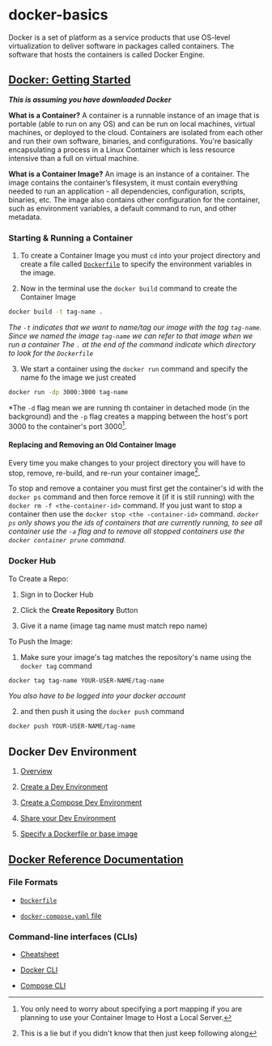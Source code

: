 # docker-basics

Docker is a set of platform as a service products that use OS-level virtualization to deliver software in packages called containers. The software that hosts the containers is called Docker Engine.

## [Docker: Getting Started](https://docs.docker.com/get-started/)

***This is assuming you have downloaded Docker***

**What is a Container?**
A container is a runnable instance of an image that is portable (able to run on any OS) and can be run on local machines, virtual machines, or deployed to the cloud. Containers are isolated from each other and run their own software, binaries, and configurations.
You're basically encapsulating a process in a Linux Container which is less resource intensive than a full on virtual machine.

**What is a Container Image?**
An image is an instance of a container. The image contains the container’s filesystem, it must contain everything needed to run an application - all dependencies, configuration, scripts, binaries, etc. The image also contains other configuration for the container, such as environment variables, a default command to run, and other metadata.

### Starting & Running a Container

1. To create a Container Image you must `cd` into your project directory and create a file called [`Dockerfile`](https://docs.docker.com/engine/reference/build/) to specify the environment variables in the image.

2. Now in the terminal use the `docker build` command to create the Container Image

```bash
docker build -t tag-name .
```

*The `-t` indicates that we want to name/tag our image with the tag `tag-name`. Since we named the image `tag-name` we can refer to that image when we run a container*
*The `.` at the end of the command indicate which directory to look for the `Dockerfile`*

3. We start a container using the `docker run` command and specify the name fo the image we just created

```bash
docker run -dp 3000:3000 tag-name
```

*The `-d` flag mean we are running th container in detached mode (in the background) and the `-p` flag creates a mapping between the host's port 3000 to the container's port 3000[^port-flags].

[^port-flags]:
    You only need to worry about specifying a port mapping if you are planning to use your Container Image to Host a Local Server.

#### Replacing and Removing an Old Container Image

Every time you make changes to your project directory you will have to stop, remove, re-build, and re-run your container image[^xDoubt].

[^xDoubt]:
    This is a lie but if you didn't know that then just keep following along

To stop and remove a container you must first get the container's id with the `docker ps` command and then force remove it (if it is still running) with the `docker rm -f <the-container-id>` command. If you just want to stop a container then use the `docker stop <the -container-id>` command.
*`docker ps` only shows you the ids of containers that are currently running, to see all container use the `-a` flag and to remove all stopped containers use the `docker container prune` command.*

### Docker Hub

To Create a Repo:

1. Sign in to Docker Hub

2. Click the **Create Repository** Button

3. Give it a name (image tag name must match repo name)

To Push the Image:

1. Make sure your image's tag matches the repository's name using the `docker tag` command

```bash
docker tag tag-name YOUR-USER-NAME/tag-name
```

*You also have to be logged into your docker account*

2. and then push it using the `docker push` command

```bash
docker push YOUR-USER-NAME/tag-name
```

## Docker Dev Environment

1. [Overview](https://docs.docker.com/desktop/dev-environments/)

2. [Create a Dev Environment](https://docs.docker.com/desktop/dev-environments/create-dev-env/)

3. [Create a Compose Dev Environment](https://docs.docker.com/desktop/dev-environments/create-compose-dev-env/)

4. [Share your Dev Environment](https://docs.docker.com/desktop/dev-environments/share/)

5. [Specify a Dockerfile or base image](https://docs.docker.com/desktop/dev-environments/specify/)

## [Docker Reference Documentation](https://docs.docker.com/reference/)

### File Formats

- [`Dockerfile`](https://docs.docker.com/engine/reference/build/)

- [`docker-compose.yaml` file](https://docs.docker.com/compose/compose-file/)

### Command-line interfaces (CLIs)

- [Cheatsheet](https://docs.docker.com/get-started/docker_cheatsheet.pdf)

- [Docker CLI](https://docs.docker.com/engine/reference/commandline/cli/)

- [Compose CLI](https://docs.docker.com/compose/reference/)
